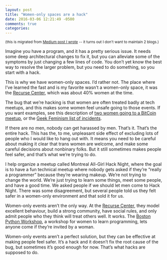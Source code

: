 ```yaml
---
layout: post
title: "Women-only spaces are a hack"
date: 2016-03-06 12:21:49 -0500
comments: true
categories: 
---
```


<small> (this is migrated from [Medium post I wrote](https://medium.com/@b0rk/women-only-spaces-are-a-hack-a548c1ed6728#.dvac4d9hz) -- it turns out I don't want to maintain 2 blogs.)
</small>

Imagine you have a program, and it has a pretty serious issue. It needs some deep architectural changes to fix it, but you can alleviate some of the symptoms by just changing a few lines of code. You don’t yet know the best way to resolve the larger problem, but you need to do something, so you start with a hack.

This is why we have women-only spaces. I’d rather not. The place where I’ve learned the fast and is my favorite wasn’t a women-only space, it was the [Recurse Center](http://recurse.com), which was about 40% women at the time.

The bug that we’re hacking is that women are often treated badly at tech meetups, and this makes some women feel unsafe going to those events. If you want examples, see this description of [two women going to a BitCoin meetup](https://medium.com/@ariannasimpson/this-is-what-its-like-to-be-a-woman-at-a-bitcoin-meetup-b07f3bb6ab5b#.ch8k36dit), or the [Geek Feminism list of incidents](http://geekfeminism.wikia.com/wiki/Timeline_of_incidents).

If there are no men, nobody can get harassed by men. That’s it. That’s the entire hack. This has the, to me, unpleasant side effect of excluding lots of people who I would like to hang out with. It means you need to be careful about making it clear that trans women are welcome, and make some careful decisions about nonbinary folks. But it still sometimes makes people feel safer, and that’s what we’re trying to do.

I help organize a meetup called Montreal All-Girl Hack Night, where the goal is to have a fun technical meetup where nobody gets asked if they’re “really a programmer” because they’re wearing makeup. We’re not trying to change the world. We’re just trying to learn some things, meet some people, and have a good time. We asked people if we should let men come to Hack Night. There was some disagreement, but several people told us they felt safer in a women-only environment and that sold it for us.

Women-only events aren’t the only way. At the [Recurse Center](https://www.recurse.com/), they model excellent behaviour, build a strong community, have social rules, and only admit people who they think will treat others well. It works. The [Boston Python Workshop](http://bostonpythonworkshop.com/), a workshop for women to learn programming, lets anyone come if they’re invited by a woman.

Women-only events aren’t a perfect solution, but they can be effective at making people feel safer. It’s a hack and it doesn’t fix the root cause of the bug, but sometimes it’s good enough for now. That’s what hacks are supposed to do.
